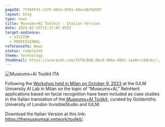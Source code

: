 ```yaml
---
pageId: 7f459f41-c3f5-481e-8f01-49ec4b74d507
layout: blog
type: news
title: Museums+AI Toolkit - Italian Version
date: 2024-02-15T12:17:07.855Z
target-audience:
  - VISITOR
  - PROFESSIONAL
referenceTo: News
status: completed
theme: Technology
thumbnail: https://ucarecdn.com/35f9c8d6-dbc8-486a-80b1-1aa0cccb8c6c/-/crop/600x572/0,257/-/preview/
---
```

![Museums+AI Toolkit ITA](https://ucarecdn.com/e1de1b49-c8c3-412a-bb53-c707121a2856/ "Museums+AI Toolkit ITA")

Following the [Workshop held in Milan on October 9, 2023](https://reinherit-hub.eu/news/5c0b413f-51f1-40c6-9524-9dc0dc87be3b) at the IULM University AI Lab in Milan on the topic of “Museums+AI,” ReInHerit applications based on facial recognition have been included as case studies in the Italian translation of the[ Museums+AI Toolkit,](https://themuseumsainetwork.files.wordpress.com/2024/04/20190317_museums-and-ai-toolkit_rl_web_ita_v2-1.pdf?force_download=true) curated by Goldsmiths University of London  InvisibleStudio and IULM.

Download the Italian Version at this link:\
<https://themuseumsai.network/toolkit/>.